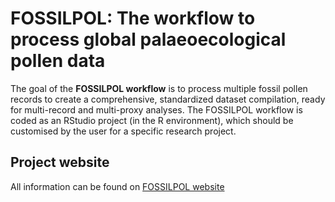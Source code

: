 
<!-- README.md is generated from README.Rmd. Please edit that file -->

# FOSSILPOL: The workflow to process global palaeoecological pollen data

<!-- badges: start -->
<!-- badges: end -->

The goal of the **FOSSILPOL workflow** is to process multiple fossil pollen records to create a comprehensive, standardized dataset compilation, ready for multi-record and multi-proxy analyses. The FOSSILPOL workflow is coded as an RStudio project (in the R environment), which should be customised by the user for a specific research project.

## Project website

All information can be found on [FOSSILPOL website](https://hope-uib-bio.github.io/FOSSILPOL-website/)

